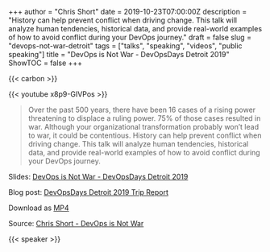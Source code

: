 +++
author = "Chris Short"
date = 2019-10-23T07:00:00Z
description = "History can help prevent conflict when driving change. This talk will analyze human tendencies, historical data, and provide real-world examples of how to avoid conflict during your DevOps journey."
draft = false
slug = "devops-not-war-detroit"
tags = ["talks", "speaking", "videos", "public speaking"]
title = "DevOps is Not War - DevOpsDays Detroit 2019"
ShowTOC = false
+++

{{< carbon >}}

{{< youtube x8p9-GIVPos >}}

> Over the past 500 years, there have been 16 cases of a rising power threatening to displace a ruling power. 75% of those cases resulted in war. Although your organizational transformation probably won’t lead to war, it could be contentious. History can help prevent conflict when driving change. This talk will analyze human tendencies, historical data, and provide real-world examples of how to avoid conflict during your DevOps journey.

Slides: [DevOps is Not War - DevOpsDays Detroit 2019](https://speakerdeck.com/chrisshort/devops-is-not-war-df415c22-a29d-4cab-8689-143f9922c0f3)  

Blog post: [DevOpsDays Detroit 2019 Trip Report](/devopsdays-detroit-2019-trip-report/)

Download as [MP4](https://shortcdn.com/chrisshort/DevOps-is-Not-War-DOD-Detroit.mp4)

Source: [Chris Short - DevOps is Not War](https://youtu.be/x8p9-GIVPos)

{{< speaker >}}

